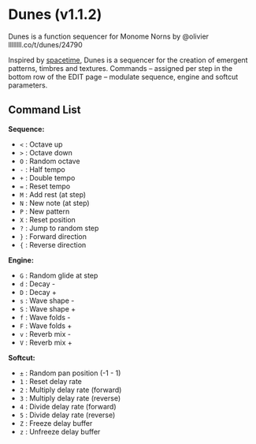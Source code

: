# Dunes (v1.1.2)
Dunes is a function sequencer for Monome Norns
by @olivier <br>
llllllll.co/t/dunes/24790

Inspired by [spacetime](https://monome.org/docs/norns/study-3/), Dunes is a sequencer for the creation of emergent patterns, timbres and textures. Commands – assigned per step in the bottom row of the EDIT page – modulate sequence, engine and softcut parameters.

## Command List

__Sequence:__
- `<` : Octave up
- `>` : Octave down
- `O` : Random octave
- `-` : Half tempo
- `+` : Double tempo
- `=` : Reset tempo
- `M` : Add rest (at step)
- `N` : New note (at step)
- `P` : New pattern
- `X` : Reset position
- `?` : Jump to random step
- `}` : Forward direction
- `{` : Reverse direction

__Engine:__

- `G` : Random glide at step
- `d` : Decay -
- `D` : Decay +
- `s` : Wave shape -
- `S` : Wave shape +
- `f` : Wave folds -
- `F` : Wave folds +
- `v` : Reverb mix -
- `V` : Reverb mix +

__Softcut:__

- `±` : Random pan position (-1 - 1)
- `1` : Reset delay rate
- `2` : Multiply delay rate (forward)
- `3` : Multiply delay rate (reverse)
- `4` : Divide delay rate (forward)
- `5` : Divide delay rate (reverse)
- `Z` : Freeze delay buffer
- `z` : Unfreeze delay buffer
